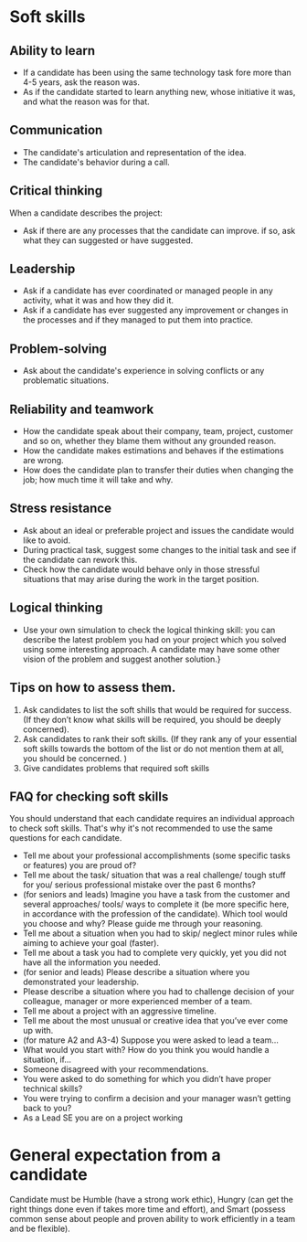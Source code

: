 
# Soft skills 


## Ability to learn 
* If a candidate has been using the same technology task fore more than 4-5 years, ask the reason was.
* As if the candidate started to learn anything new, whose initiative it was, and what the reason was for that.

## Communication
* The candidate's articulation and representation of the idea.
* The candidate's behavior during a call.

## Critical thinking

When a candidate describes the project:

* Ask if there are any processes that the candidate can improve. if so, ask what they can suggested or have suggested.


## Leadership

* Ask if a candidate has ever coordinated or managed people in any activity, what it was and how they did it.
* Ask if a candidate has ever suggested any improvement or changes in the processes and if they managed to put them into practice.

## Problem-solving

* Ask about the candidate's experience in solving conflicts or any problematic situations.


## Reliability and teamwork

* How the candidate speak about their company, team, project, customer and so on, whether they blame them 
  without any grounded reason.
* How the candidate makes estimations and behaves if the estimations are wrong.
* How does the candidate plan to transfer their duties when changing the job; how much time it will take and why.


## Stress resistance

* Ask about an ideal or preferable project and issues the candidate would like to avoid.
* During practical task, suggest some changes to the initial task and see if the candidate can rework this.
* Check how the candidate would behave only in those stressful situations that may arise during the work in the target position.

## Logical thinking 
* Use your own simulation to check the logical thinking skill: you can describe the latest problem you had on 
  your project which you solved using some interesting approach. 
  A candidate may have some other vision of the problem and suggest another solution.}


## Tips on how to assess them.

1. Ask candidates to list the soft shills that would be required for success.
   (If they don’t know what skills will be required, you should be deeply concerned). 
2. Ask candidates to rank their soft skills.
   (If they rank any of your essential soft skills towards the bottom of the list or do not mention them at all, you should be concerned. )
3. Give candidates problems that required soft skills


## FAQ for checking soft skills

You should understand that each candidate requires an individual approach to check soft skills.
That's why it's not recommended to use the same questions for each candidate.


- Tell me about your professional accomplishments (some specific tasks or features) you are proud of?
- Tell me about the task/ situation that was a real challenge/ tough stuff for you/ serious professional mistake over the past 6 months?
- (for seniors and leads) Imagine you have a task from the customer and several approaches/ tools/ ways to complete it (be more specific here, in accordance with the profession of the candidate). Which tool would you choose and why? Please guide me through your reasoning.
- Tell me about a situation when you had to skip/ neglect minor rules while aiming to achieve your goal (faster).
- Tell me about a task you had to complete very quickly, yet you did not have all the information you needed.
- (for senior and leads) Please describe a situation where you demonstrated your leadership.
- Please describe a situation where you had to challenge decision of your colleague, manager or more experienced member of a team.
- Tell me about a project with an aggressive timeline.
- Tell me about the most unusual or creative idea that you’ve ever come up with.
- (for mature A2 and A3-4) Suppose you were asked to lead a team…
- What would you start with? How do you think you would handle a situation, if…
- Someone disagreed with your recommendations.
- You were asked to do something for which you didn’t have proper technical skills?
- You were trying to confirm a decision and your manager wasn’t getting back to you?
- As a Lead SE you are on a project working



# General expectation from a candidate
Candidate must be Humble (have a strong work ethic), Hungry (can get the right things done even if takes more time and effort), and Smart (possess common sense about people and proven ability to work efficiently in a team and be flexible).

